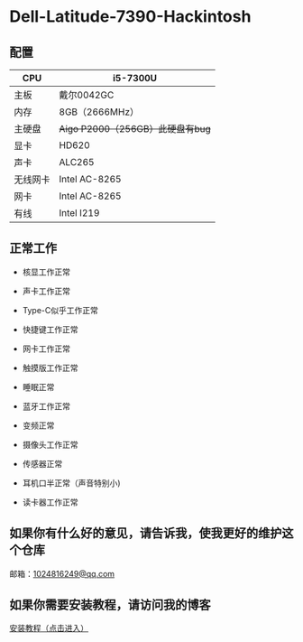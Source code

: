 # Dell-Latitude-7390-Hackintosh

## 配置
CPU | i5-7300U
------------ | -------------
主板 | 戴尔0042GC
内存 | 8GB（2666MHz）
主硬盘 | ~~Aigo P2000（256GB）此硬盘有bug~~
显卡 | HD620
声卡 | ALC265
无线网卡 | Intel AC-8265
网卡 | Intel AC-8265
有线 | Intel I219
 ## 正常工作
* 核显工作正常

* 声卡工作正常

* Type-C似乎工作正常

* 快捷键工作正常

* 网卡工作正常

* 触摸版工作正常

* 睡眠正常

* 蓝牙工作正常

* 变频正常

* 摄像头工作正常

* 传感器正常

* 耳机口半正常（声音特别小)

* 读卡器工作正常

## 如果你有什么好的意见，请告诉我，使我更好的维护这个仓库
邮箱：1024816249@qq.com

## 如果你需要安装教程，请访问我的博客

<a href="https://www.asly.top/"> 安装教程（点击进入） <a/>
